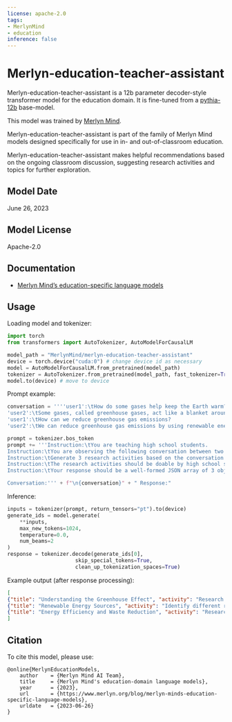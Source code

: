 ```yaml
---
license: apache-2.0
tags:
- MerlynMind
- education
inference: false
---
```


# Merlyn-education-teacher-assistant

Merlyn-education-teacher-assistant is a 12b parameter decoder-style transformer model for the education domain. It is fine-tuned from a [pythia-12b](https://huggingface.co/EleutherAI/pythia-12b) base-model.

This model was trained by [Merlyn Mind](https://www.merlyn.org/).

Merlyn-education-teacher-assistant is part of the family of Merlyn Mind models designed specifically for use in in- and out-of-classroom education. 

Merlyn-education-teacher-assistant makes helpful recommendations based on the ongoing classroom discussion, suggesting research activities and topics for further exploration.

## Model Date

June 26, 2023

## Model License

Apache-2.0

## Documentation

* [Merlyn Mind’s education-specific language models](https://www.merlyn.org/blog/merlyn-minds-education-specific-language-models)

## Usage

Loading model and tokenizer:

```python
import torch
from transformers import AutoTokenizer, AutoModelForCausalLM

model_path = "MerlynMind/merlyn-education-teacher-assistant"
device = torch.device("cuda:0") # change device id as necessary
model = AutoModelForCausalLM.from_pretrained(model_path)    
tokenizer = AutoTokenizer.from_pretrained(model_path, fast_tokenizer=True)
model.to(device) # move to device
```

Prompt example:

```python
conversation = ''''user1':\tHow do some gases help keep the Earth warm?
'user2':\tSome gases, called greenhouse gases, act like a blanket around Earth by trapping heat from the sun in the atmosphere, which keeps our planet warm. This process is known as the greenhouse effect.
'user1':\tHow can we reduce greenhouse gas emissions?
'user2':\tWe can reduce greenhouse gas emissions by using renewable energy sources, increasing energy efficiency, and reducing waste.'''

prompt = tokenizer.bos_token
prompt += '''Instruction:\tYou are teaching high school students.
Instruction:\tYou are observing the following conversation between two users.
Instruction:\tGenerate 3 research activities based on the conversation.
Instruction:\tThe research activities should be doable by high school students.
Instruction:\tYour response should be a well-formed JSON array of 3 objects, each with a 'title' property and an 'activity' property.

Conversation:''' + f"\n{conversation}" + " Response:"
```

Inference:

```python
inputs = tokenizer(prompt, return_tensors="pt").to(device)
generate_ids = model.generate(
    **inputs,
    max_new_tokens=1024,
    temperature=0.0,
    num_beams=2
)
response = tokenizer.decode(generate_ids[0],
                      skip_special_tokens=True,
                      clean_up_tokenization_spaces=True)
```

Example output (after response processing):

```json
[
{"title": "Understanding the Greenhouse Effect", "activity": "Research the greenhouse effect and the role of greenhouse gases in keeping Earth warm. Create a presentation or poster explaining the greenhouse effect and how greenhouse gases act as a blanket around Earth."},
{"title": "Renewable Energy Sources", "activity": "Identify different renewable energy sources, such as solar, wind, and geothermal energy, and explain how they can help reduce greenhouse gas emissions."},
{"title": "Energy Efficiency and Waste Reduction", "activity": "Research energy efficiency and waste reduction practices, and develop a plan to implement these practices in your school or community to reduce greenhouse gas emissions."}
]
```

## Citation

To cite this model, please use:

```
@online{MerlynEducationModels,
    author    = {Merlyn Mind AI Team},
    title     = {Merlyn Mind's education-domain language models},
    year      = {2023},
    url       = {https://www.merlyn.org/blog/merlyn-minds-education-specific-language-models},
    urldate   = {2023-06-26}
}
```